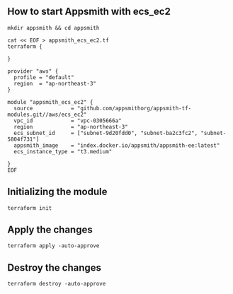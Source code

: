 ## How to start Appsmith with ecs_ec2
```
mkdir appsmith && cd appsmith

cat << EOF > appsmith_ecs_ec2.tf
terraform {

}

provider "aws" {
  profile = "default"
  region  = "ap-northeast-3"
}

module "appsmith_ecs_ec2" {
  source            = "github.com/appsmithorg/appsmith-tf-modules.git//aws/ecs_ec2"
  vpc_id            = "vpc-0305666a"
  region            = "ap-northeast-3"
  ecs_subnet_id     = ["subnet-9d20fdd0", "subnet-ba2c3fc2", "subnet-5804f731"]
  appsmith_image    = "index.docker.io/appsmith/appsmith-ee:latest"
  ecs_instance_type = "t3.medium"

}
EOF
```

## Initializing the module
```
terraform init
```

## Apply the changes
```
terraform apply -auto-approve
```

## Destroy the changes
```
terraform destroy -auto-approve
```
